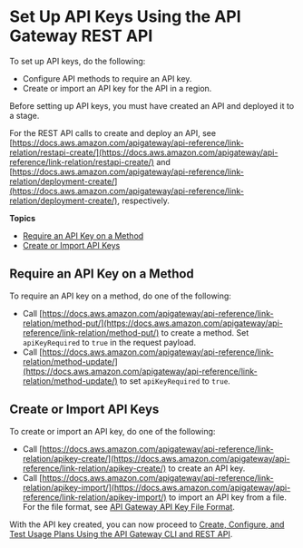 # Set Up API Keys Using the API Gateway REST API<a name="api-gateway-setup-api-key-with-restapi"></a>

To set up API keys, do the following:
+ Configure API methods to require an API key\.
+ Create or import an API key for the API in a region\.

Before setting up API keys, you must have created an API and deployed it to a stage\. 

For the REST API calls to create and deploy an API, see [https://docs.aws.amazon.com/apigateway/api-reference/link-relation/restapi-create/](https://docs.aws.amazon.com/apigateway/api-reference/link-relation/restapi-create/) and [https://docs.aws.amazon.com/apigateway/api-reference/link-relation/deployment-create/](https://docs.aws.amazon.com/apigateway/api-reference/link-relation/deployment-create/), respectively\.

**Topics**
+ [Require an API Key on a Method](#api-gateway-usage-plan-require-apikey-on-method-with-restapi)
+ [Create or Import API Keys](#api-gateway-usage-plan-create-apikey-with-restapi)

## Require an API Key on a Method<a name="api-gateway-usage-plan-require-apikey-on-method-with-restapi"></a>

To require an API key on a method, do one of the following:
+ Call [https://docs.aws.amazon.com/apigateway/api-reference/link-relation/method-put/](https://docs.aws.amazon.com/apigateway/api-reference/link-relation/method-put/) to create a method\. Set `apiKeyRequired` to `true` in the request payload\.
+ Call [https://docs.aws.amazon.com/apigateway/api-reference/link-relation/method-update/](https://docs.aws.amazon.com/apigateway/api-reference/link-relation/method-update/) to set `apiKeyRequired` to `true`\.

## Create or Import API Keys<a name="api-gateway-usage-plan-create-apikey-with-restapi"></a>

To create or import an API key, do one of the following:
+ Call [https://docs.aws.amazon.com/apigateway/api-reference/link-relation/apikey-create/](https://docs.aws.amazon.com/apigateway/api-reference/link-relation/apikey-create/) to create an API key\.
+ Call [https://docs.aws.amazon.com/apigateway/api-reference/link-relation/apikey-import/](https://docs.aws.amazon.com/apigateway/api-reference/link-relation/apikey-import/) to import an API key from a file\. For the file format, see [API Gateway API Key File Format](api-key-file-format.md)\.

With the API key created, you can now proceed to [Create, Configure, and Test Usage Plans Using the API Gateway CLI and REST API](api-gateway-create-usage-plans-with-rest-api.md)\.